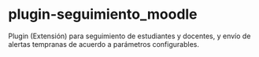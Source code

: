 # plugin-seguimiento_moodle
Plugin (Extensión) para seguimiento de estudiantes y docentes, y envío de alertas tempranas de acuerdo a parámetros configurables.
